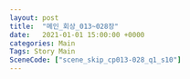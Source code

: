 ```yaml
---
layout: post
title:  "메인_회상_013~028장"
date:   2021-01-01 15:00:00 +0000
categories: Main
Tags: Story Main
SceneCode: ["scene_skip_cp013-028_q1_s10"]
---
```

